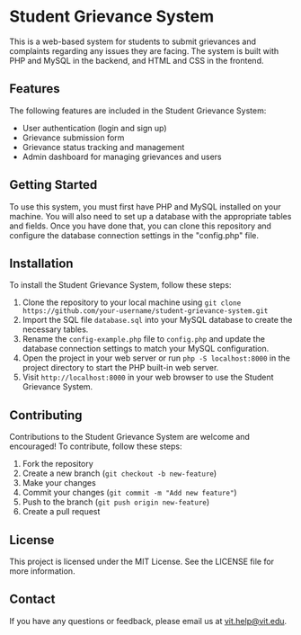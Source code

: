 # Student Grievance System

This is a web-based system for students to submit grievances and complaints regarding any issues they are facing. The system is built with PHP and MySQL in the backend, and HTML and CSS in the frontend.

## Features

The following features are included in the Student Grievance System:

- User authentication (login and sign up)
- Grievance submission form
- Grievance status tracking and management
- Admin dashboard for managing grievances and users

## Getting Started

To use this system, you must first have PHP and MySQL installed on your machine. You will also need to set up a database with the appropriate tables and fields. Once you have done that, you can clone this repository and configure the database connection settings in the "config.php" file.

## Installation

To install the Student Grievance System, follow these steps:

1. Clone the repository to your local machine using `git clone https://github.com/your-username/student-grievance-system.git`
2. Import the SQL file `database.sql` into your MySQL database to create the necessary tables.
3. Rename the `config-example.php` file to `config.php` and update the database connection settings to match your MySQL configuration.
4. Open the project in your web server or run `php -S localhost:8000` in the project directory to start the PHP built-in web server.
5. Visit `http://localhost:8000` in your web browser to use the Student Grievance System.

## Contributing

Contributions to the Student Grievance System are welcome and encouraged! To contribute, follow these steps:

1. Fork the repository
2. Create a new branch (`git checkout -b new-feature`)
3. Make your changes
4. Commit your changes (`git commit -m "Add new feature"`)
5. Push to the branch (`git push origin new-feature`)
6. Create a pull request

## License

This project is licensed under the MIT License. See the LICENSE file for more information.

## Contact

If you have any questions or feedback, please email us at vit.help@vit.edu.
